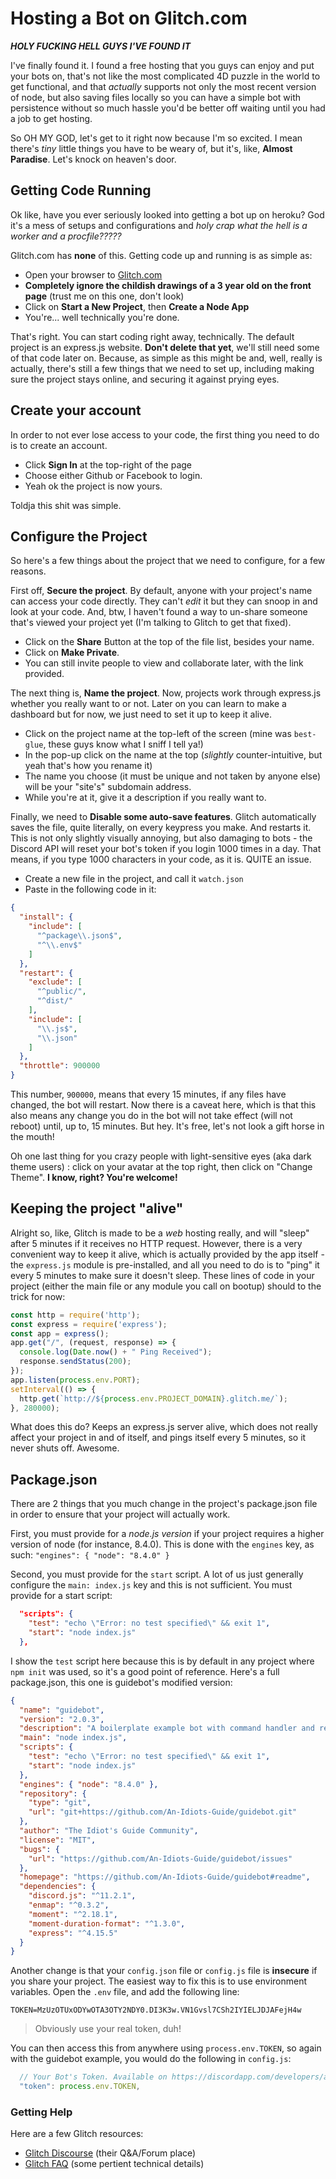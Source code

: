 # Hosting a Bot on Glitch.com

***HOLY FUCKING HELL GUYS I'VE FOUND IT***

I've finally found it. I found a free hosting that you guys can enjoy and put your bots on, that's not like the most complicated 4D puzzle in the world to get functional, and that *actually* supports not only the most recent version of node, but also saving files locally so you can have a simple bot with persistence without so much hassle you'd be better off waiting until you had a job to get hosting.

So OH MY GOD, let's get to it right now because I'm so excited. I mean there's *tiny* little things you have to be weary of, but it's, like, **Almost Paradise**. Let's knock on heaven's door.

## Getting Code Running

Ok like, have you ever seriously looked into getting a bot up on heroku? God it's a mess of setups and configurations and *holy crap what the hell is a worker and a procfile?????*

Glitch.com has **none** of this. Getting code up and running is as simple as:

- Open your browser to [Glitch.com](https://glitch.com/)
- **Completely ignore the childish drawings of a 3 year old on the front page** (trust me on this one, don't look)
- Click on **Start a New Project**, then **Create a Node App**
- You're... well technically you're done.

That's right. You can start coding right away, technically. The default project is an express.js website. **Don't delete that yet**, we'll still need some of that code later on. Because, as simple as this might be and, well, really is actually, there's still a few things that we need to set up, including making sure the project stays online, and securing it against prying eyes.

## Create your account

In order to not ever lose access to your code, the first thing you need to do is to create an account.

- Click **Sign In** at the top-right of the page
- Choose either Github or Facebook to login.
- Yeah ok the project is now yours.

Toldja this shit was simple.

## Configure the Project

So here's a few things about the project that we need to configure, for a few reasons.

First off, **Secure the project**. By default, anyone with your project's name can access your code directly. They can't *edit* it but they can snoop in and look at your code. And, btw, I haven't found a way to un-share someone that's viewed your project yet (I'm talking to Glitch to get that fixed).

- Click on the **Share** Button at the top of the file list, besides your name.
- Click on **Make Private**.
- You can still invite people to view and collaborate later, with the link provided.

The next thing is, **Name the project**. Now, projects work through express.js whether you really want to or not. Later on you can learn to make a dashboard but for now, we just need to set it up to keep it alive.

- Click on the project name at the top-left of the screen (mine was `best-glue`, these guys know what I sniff I tell ya!)
- In the pop-up click on the name at the top (*slightly* counter-intuitive, but yeah that's how you rename it)
- The name you choose (it must be unique and not taken by anyone else) will be your "site's" subdomain address.
- While you're at it, give it a description if you really want to.

Finally, we need to **Disable some auto-save features**. Glitch automatically saves the file, quite literally, on every keypress you make. And restarts it. This is not only slightly visually annoying, but also damaging to bots - the Discord API will reset your bot's token if you login 1000 times in a day. That means, if you type 1000 characters in your code, as it is. QUITE an issue.

- Create a new file in the project, and call it `watch.json`
- Paste in the following code in it:

```json
{
  "install": {
    "include": [
      "^package\\.json$",
      "^\\.env$"
    ]
  },
  "restart": {
    "exclude": [
      "^public/",
      "^dist/"
    ],
    "include": [
      "\\.js$",
      "\\.json"
    ]
  },
  "throttle": 900000
}
```

This number, `900000`, means that every 15 minutes, if any files have changed, the bot will restart. Now there is a caveat here, which is that this also means any change you do in the bot will not take effect (will not reboot) until, up to, 15 minutes. But hey. It's free, let's not look a gift horse in the mouth!

Oh one last thing for you crazy people with light-sensitive eyes (aka dark theme users) : click on your avatar at the top right, then click on "Change Theme". **I know, right? You're welcome!**

## Keeping the project "alive"

Alright so, like, Glitch is made to be a *web* hosting really, and will "sleep" after 5 minutes if it receives no HTTP request. However, there is a very convenient way to keep it alive, which is actually provided by the app itself - the `express.js` module is pre-installed, and all you need to do is to "ping" it every 5 minutes to make sure it doesn't sleep. These lines of code in your project (either the main file or any module you call on bootup) should to the trick for now:

```js
const http = require('http');
const express = require('express');
const app = express();
app.get("/", (request, response) => {
  console.log(Date.now() + " Ping Received");
  response.sendStatus(200);
});
app.listen(process.env.PORT);
setInterval(() => {
  http.get(`http://${process.env.PROJECT_DOMAIN}.glitch.me/`);
}, 280000);
```

What does this do? Keeps an express.js server alive, which does not really affect your project in and of itself, and pings itself every 5 minutes, so it never shuts off. Awesome.

## Package.json

There are 2 things that you much change in the project's package.json file in order to ensure that your project will actually work.

First, you must provide for a *node.js version* if your project requires a higher version of node (for instance, 8.4.0). This is done with the `engines` key, as such: `"engines": { "node": "8.4.0" }`

Second, you must provide for the `start` script. A lot of us just generally configure the `main: index.js` key and this is not sufficient. You must provide for a start script:

```json
  "scripts": {
    "test": "echo \"Error: no test specified\" && exit 1",
    "start": "node index.js"
  },
```

I show the `test` script here because this is by default in any project where `npm init` was used, so it's a good point of reference. Here's a full package.json, this one is guidebot's modified version:

```json
{
  "name": "guidebot",
  "version": "2.0.3",
  "description": "A boilerplate example bot with command handler and reloadable commands. Updated and Maintained by the Idiot's Guide Community",
  "main": "node index.js",
  "scripts": {
    "test": "echo \"Error: no test specified\" && exit 1",
    "start": "node index.js"
  },
  "engines": { "node": "8.4.0" },
  "repository": {
    "type": "git",
    "url": "git+https://github.com/An-Idiots-Guide/guidebot.git"
  },
  "author": "The Idiot's Guide Community",
  "license": "MIT",
  "bugs": {
    "url": "https://github.com/An-Idiots-Guide/guidebot/issues"
  },
  "homepage": "https://github.com/An-Idiots-Guide/guidebot#readme",
  "dependencies": {
    "discord.js": "^11.2.1",
    "enmap": "^0.3.2",
    "moment": "^2.18.1",
    "moment-duration-format": "^1.3.0",
    "express": "^4.15.5"
  }
}
```

Another change is that your `config.json` file or `config.js` file is **insecure** if you share your project. The easiest way to fix this is to use environment variables. Open the `.env` file, and add the following line:

```
TOKEN=MzUzOTUxODYwOTA3OTY2NDY0.DI3K3w.VN1Gvsl7CSh2IYIELJDJAFejH4w
```

> Obviously use your real token, duh!

You can then access this from anywhere using `process.env.TOKEN`, so again with the guidebot example, you would do the following in `config.js`:

```js
  // Your Bot's Token. Available on https://discordapp.com/developers/applications/me
  "token": process.env.TOKEN,
```

### Getting Help

Here are a few Glitch resources:

- [Glitch Discourse](https://support.glitch.com/) (their Q&A/Forum place)
- [Glitch FAQ](https://glitch.com/faq) (some pertient technical details)
